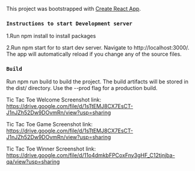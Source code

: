 
This project was bootstrapped with [Create React App](https://github.com/facebook/create-react-app).

### `Instructions to start Development server`
1.Run npm install to install packages

2.Run npm start for to start dev server. Navigate to http://localhost:3000/. The app will automatically reload if you change any of the source files.

### `Build`
Run npm run build to build the project. The build artifacts will be stored in the dist/ directory. Use the --prod flag for a production build.

Tic Tac Toe Welcome Screenshot link: https://drive.google.com/file/d/1sTtEMJ8CX7EsCT-J1nJZh52Dw9DOvmRn/view?usp=sharing

Tic Tac Toe Game Screenshot link: https://drive.google.com/file/d/1sTtEMJ8CX7EsCT-J1nJZh52Dw9DOvmRn/view?usp=sharing

Tic Tac Toe Winner Screenshot link: https://drive.google.com/file/d/11o4dmkbFPCoxFny3gHF_C12tjnjba-qa/view?usp=sharing